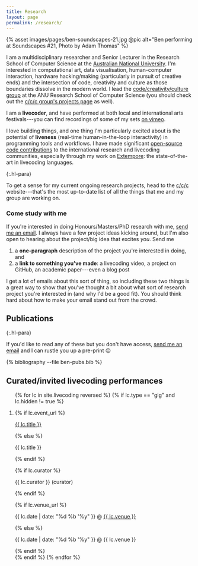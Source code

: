 ```yaml
---
title: Research
layout: page
permalink: /research/
---
```


{% asset images/pages/ben-soundscapes-21.jpg @pic alt="Ben performing at Soundscapes #21, Photo by Adam Thomas" %}

I am a multidisciplinary researcher and Senior Lecturer in the Research School
of Computer Science at the [Australian National
University](https://cecs.anu.edu.au/people/ben-swift). I'm interested in
computational art, data visualisation, human-computer interaction, hardware
hacking/making (particularly in pursuit of creative ends) and the intersection
of code, creativity and culture as those boundaries dissolve in the modern
world. I lead the [code/creativity/culture
group](https://cs.anu.edu.au/code-creativity-culture/) at the ANU Research
School of Computer Science (you should check out the [c/c/c group's projects
page](https://cs.anu.edu.au/code-creativity-culture/projects/) as well).

I am a **livecoder**, and have performed at both local and international arts
festivals---you can find recordings of some of my sets [on
vimeo](https://vimeo.com/benswift/videos).

I love building things, and one thing I'm particularly excited about is the
potential of **liveness** (real-time human-in-the-loop interactivity) in
programming tools and workflows. I have made significant [open-source code
contributions](https://github.com/benswift) to the international research and
livecoding communities, especially through my work on
[Extempore](https://github.com/digego/extempore): the state-of-the-art in
livecoding languages.

{:.hl-para}

To get a sense for my current ongoing research projects, head to the
[c/c/c](https://cs.anu.edu.au/code-creativity-culture/) website---that's the
most up-to-date list of all the things that me and my group are working on.

### Come study with me

If you're interested in doing Honours/Masters/PhD research with me, [send me an
email](mailto:ben.swift@anu.edu.au). I always have a few project ideas kicking
around, but I'm also open to hearing about the project/big idea that excites
*you*. Send me

1. a **one-paragraph** description of the project you're interested in doing,
   and
2. a **link to something you've made**: a livecoding video, a project on GitHub,
   an academic paper---even a blog post
   
I get a lot of emails about this sort of thing, so including these two things is
a great way to show that you've thought a bit about what sort of research
project you're interested in (and why I'd be a good fit). You should think hard
about how to make your email stand out from the crowd.

## Publications

{:.hl-para}

If you'd like to read any of these but you don't have access, [send me an
email](mailto:ben.swift@anu.edu.au) and I can rustle you up a pre-print 😉

{% bibliography --file ben-pubs.bib %}

## Curated/invited livecoding performances

<ol class="livecoding-bibliography">
{% for lc in site.livecoding reversed %}
{% if lc.type == "gig" and lc.hidden != true %}
<li>

{% if lc.event_url %}
<p class="title"><a href="{{ lc.event_url }}">{{ lc.title }}</a></p>
{% else %}
<p class="title">{{ lc.title }}</p>
{% endif %}

{% if lc.curator %}
<p>{{ lc.curator }} <span class="date">(curator)</span></p>
{% endif %}

{% if lc.venue_url %}

<p>
  <span class="date">{{ lc.date | date: "%d %b '%y" }}</span> @
  <a href="{{ lc.venue_url }}"><span class="venue">{{ lc.venue }}</span></a>
</p>
{% else %}
<p>
  <span class="date">{{ lc.date | date: "%d %b '%y" }} @ </span>
  <span class="venue">{{ lc.venue }}</span>
</p>
{% endif %}

</li>
{% endif %}
{% endfor %}
</ol>
